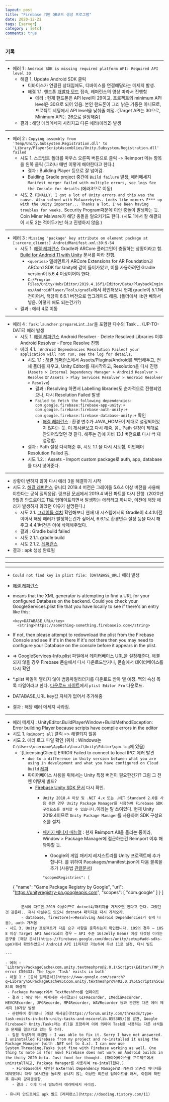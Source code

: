 ```yaml
---
layout: post
title: "Firebase 기반 QR코드 생성 프로그램"
date: 2020-12-21
tags: [server]
category : [etc]
comments: true
---
```


### 기록

---

- 에러 1 : `Android SDK is missing required platform API: Required API level 30`
  - 해결 1. Update Android SDK 클릭
    - 디바이스가 연결된 상태임에도, 디바이스를 연결해달라는 메세지 발생.
    - 해결 1.1. 핸드폰 [개발자 모드](https://forum.unity.com/threads/no-android-devices-connected.907934/) 접속, 레퍼런스의 영상 따라서 진행함
      - 에러 : 현재 핸드폰은 API level이 29이고, 프로젝트의 minimum API level은 30으로 되어 있음. 본인 핸드폰이 그리 낡은 기종은 아니므로, 프로젝트 세팅에서 API level을 낮춰줄 예정. (Target API는 30으로, Minimum API는 26으로 설정해줌)
  - 결과 : 해당 에러메세지 사라지고 다른 에러(에러2) 발생

---

- 에러 2 : `Copying assembly from 'Temp/Unity.Subsystem.Registration.dll' to 'Library/PlayerScriptAssemblies/Unity.Subsystem.Registration.dll' failed`
  - 시도 1. 스크립트 폴더를 마우스 오른쪽 버튼으로 클릭 -> Reimport 메뉴 항목을 왼쪽 클릭 (그러나 매번 이렇게 해야한다고 한다.)
    - 결과 : Building Player 등으로 잘 넘어감.
    - Buidling Gradle project 중간에 `Build failure` 발생, 에러메세지 `Manifest merger failed with multiple errors, see logs See the Console for details` (에러3으로 이동)
  - 시도 2. `FINALLY. I got a lot of Unity errors and this was the cause. Also solved with Malwarebytes. Looks like miners F*** up with the Unity importer... Thanks a lot, I've been having troubles for weeks.` Security Program때문에 이런 충돌이 발생하는 듯. Coin Miner Malware가 해당 충돌을 일으키기도 한다. (시도 1에서 잘 해결되어 시도 2는 적어두기만 하고 진행하지 않음.)

---

- 에러 3 : `Missing 'package' key attribute on element package at [:arcore_client:] AndroidManifest.xml:30:9-54`
  - 시도 1. [해결 레퍼런스](https://answers.unity.com/questions/1780156/unity-build-error-missing-package-key-attribute-on.html) Gradle과 ARCore 플러그인이 충돌하는 상황이라고 함. [Build for Android 11 with Unity](https://developers.google.com/ar/develop/unity/android-11-build) 문서를 따라 진행.
      - `<queries>` 엘레먼트가 ARCore Extensions for AR Foundation과 ARCord SDK for Unity에 같이 들어가있고, 이를 사용하려면 Gradle version이 5.6.4 이상이어야 한다.
      - `C:/Program Files/Unity/Hub/Editor/2019.4.16f1/Editor/Data/PlaybackEngines/AndroidPlayer/Tools/gradle`에서 확인해보니 현재 gradle이 5.1.1버전이어서, 적당히 6.6.1 버전으로 업그레이드 해줌. (폴더에서 lib만 빼와서 넣음. 이렇게 해도 되는건가?)
  - 결과 : 에러 4로 이동

---

- 에러 4 : `Task:launcher:prepareLint.Jar`을 포함한 다수의 Task ... (UP-TO-DATE) 에러 발생
  - 시도 1. [해결 레퍼런스](https://github.com/googleads/googleads-mobile-unity/issues/1282) Android Resolver - Delete Resolved Libraries 이후 Android Resolver - Force Resolve 진행
  - 에러 4.1. : `Android Dependencies Resolution Failed! your application will not run, see the log for details.`
    - 시도 1.1 : [해결 레퍼런스](https://stackoverflow.com/questions/50251836/unity-android-resolution-failed)에서 Assets/Plugins/Android를 백업해두고, 전체 폴더를 지우고, Unity Editor를 재시작하고, Resolution을 다시 진행 (`Assets > External Dependency Manager > Android Resolver > Resolve` or `Assets > Play Services Resolver > Android Resolver > Resolve`)
      - 결과 : Resolving 하면서 Labelling libraries도 순차적으로 진행되었으나, 다시 Resolution Failed 발생
      - `Failed to fetch the following dependencies:
com.google.firebase:firebase-app-unity:+
com.google.firebase:firebase-auth-unity:+
com.google.firebase:firebase-database-unity:+` 확인
        - [해결 레퍼런스](https://blueasa.tistory.com/2409) : 환경 변수가 JAVA_HOME이 제대로 설정되어있지 않다는 듯. [이 게시글](https://macchiato.tistory.com/9)보고 다시 해줌. 음.. Path 설정이 제대로 안되어있었던 것 같다. 해주는 김에 자바 13.1 버전으로 다시 싹 재설정함.
    - 결과 : Path 설정 다시해준 후, 시도 1.1.을 다시 시도함, 이번에더 Resolution Failed 뜸.
    - 시도 1.2. : Assets - Import custom package로 auth, app, database를 다시 넣어준다.

---

- 상황이 변하지 않아 다시 에러 3을 해결하기 시작
- 시도 2. [해결 레퍼런스](https://forum.unity.com/threads/arcore-xr-plugin-2-12-requires-updated-gradle-on-unity-2019-4.1003444/) 유니티 2019.4 버전은 그레이들 5.6.4 이상 버전을 사용해야한다는 공식 질의응답. 링크된 [문서](https://developers.google.com/ar/develop/unity/android-11-build#unity_20193_20194_and_20201)에서 2019.4 버전 파트를 다시 진행. (2020년 9월경 안드로이드 11로 업데이트되면서 발생하는 에러라고 하니까, 이전에 해당 에러가 발생하지 않았던 이유가 설명된다.)
  - 시도 2.1. [그레이들 설치](https://itbellstone.tistory.com/101) 확인해보니 현재 내 시스템에서의 Gradle이 4.4.1버전이어서 해당 에러가 발생하는건가 싶어서, 6.6.1로 환경변수 설정 등을 다시 해주고 4.4.1버전은 아예 삭제해주었다.
  - 결과 : Gradle build failed
  - 시도 2.1.1. gradle build
  - 시도 2.1.2. [레퍼런스](https://stackoverflow.com/questions/63755131/gradle-error-could-not-find-com-android-tools-buildgradle6-6-1)
- 결과 : apk 생성 완료됨

---
---
---

- `Could not find key in plist file: [DATABASE_URL]` 에러 발생
- [해결 레퍼런스](https://github.com/firebase/quickstart-unity/issues/892)
- means that the XML generator is attempting to find a URL for your configured Database on the backend. Could you check your GoogleServices.plist file that you have locally to see if there's an entry like this:

  ```
  <key>DATABASE_URL</key>
	<string>https://something-something.firebaseio.com</string>
  ```

- If not, then please attempt to redownload the plist from the Firebase Console and see if it's in there If it's not there then you may need to configure your Database on the console before it appears in the plist.
- => GoogleServices-Info.plist 파일에서 데이터베이스 URL을 설정해준다. 해결되지 않을 경우 Firebase 콘솔에서 다시 다운로드받거나, 콘솔에서 데이터베이스를 다시 확인
- *.plist 파일이 열리지 않아 범용파일리더기를 다운로드 받아 열 예정. 맥의 속성 목록 파일이라고 한다. [다운로드 사이트](https://www.icopybot.com/download.htm)에서 `plist Editor Pro` 다운로드.
- DATABASE_URL key값 자체가 없어서 추가해줌
- 결과 : 해당 에러 메세지 사라짐.

---

- 에러 메세지 : UnityEditor.BuildPlayerWindow+BuildMethodException: Error building Player because scripts have compile errors in the editor
- 시도 1. `Reimport all` 클릭 => 해결되지 않음
- 시도 2. 에러 로그 파일 확인 (위치 : Windows는 `	C:\Users\username\AppData\Local\Unity\Editor\upm.log`에 있음)
  - '[LicensingClient] ERROR Failed to connect to local IPC' 에러 발견
    - `due to a difference in Unity version between what you are using in development and what you have configured on Cloud Build` [레퍼](https://forum.unity.com/threads/error-failed-to-connect-to-local-ipc.817803/)
    - 파이어베이스 사용을 위해서는 Unity 특정 버전이 필요한건가? 그럼 그 전엔 어떻게 빌드?
      - [Firebase Unity SDK 문서](https://firebase.google.com/docs/unity/setup#add-sdks-upm) 다시 확인.
        - `Unity 2018.4 이상 및 .NET 4.x 또는 .NET Standard 2.0을 사용 중인 경우 Unity Package Manager를 사용하여 Firebase SDK 구성요소를 설치할 수 있습니다.`이라는 말 쓰여있다. 현재 Unity 2019.4이므로 `Unity Package Manager`를 사용하여 SDK 구성요소를 설치.
        - [패키지 매니저 매뉴얼](https://docs.unity3d.com/Manual/upm-ui.html) : 현재 Reimport All을 돌리는 중이라, Window > Package Manager에 접근하는건 Reimport 이후 해봐야할 듯.
          - Google의 게임 패키지 레지스트리를 Unity 프로젝트에 추가합니다. 를 위하여 Pacakages/manifest.json에 다음 블록을 추가 (사용법 [관련문서](https://docs.unity3d.com/Manual/upm-scoped.html))

          ```
          "scopedRegistries": [
  {
    "name": "Game Package Registry by Google",
    "url": "https://unityregistry-pa.googleapis.com",
    "scopes": [
      "com.google"
    ]
  }
]
 ```

      - 문서에 따르면 2019 이상이므로 dotnet4/패키지를 가져오면 된다고 한다. 그랬던 것 같은데.. 혹시 아닐수도 있으니 dotnet4 패키지로 다시 가져오자.
        - database, firestore(=>Resolving Android Dependencies가 길게 나옴), auth 가져옴
 - 시도 3. Unity 프로젝트가 다음 요구 사항을 충족하는지 확인합니다. iOS의 경우 — iOS 8 이상 Target API Android의 경우 — API 수준 16(Jelly Bean) 이상 타겟팅 이라는 문구를 [해당 문서](https://firebase.google.com/docs/unity/setup#add-sdks-upm)에서 확인하였으나 Android API 11까지만 가능하여 우선 11로 설정, 다시 빌드

---

- 에러 : `Library\PackageCache\com.unity.textmeshpro@2.0.1\Scripts\Editor\TMP_PackageUtilities.cs(310,17): error CS0433: The type 'Task' exists in both`
- 해결 1 : [공식 질의문서](https://www.google.com/search?q=Library%5CPackageCache%5Ccom.unity.textmeshpro%402.0.1%5CScripts%5CEditor%5CTMP_PackageUtilities.cs(310%2C17)%3A+error+CS0433%3A+The+type+%27Task%27+exists+in+both&rlz=1C1CHZL_koKR759KR759&oq=Library%5CPackageCache%5Ccom.unity.textmeshpro%402.0.1%5CScripts%5CEditor%5CTMP_PackageUtilities.cs(310%2C17)%3A+error+CS0433%3A+The+type+%27Task%27+exists+in+both&aqs=chrome..69i57j69i59j69i58.311j0j7&sourceid=chrome&ie=UTF-8)의 해결책
  - Package Manager에서 TextMeshPro를 업데이트
  - 결과 : 해당 에러 메세지는 사라졌으나 GIFRecorder, IMediaRecorder, HEVCREcorder, JPGRecorde, MP4Recorder, WAVRecorder 등과 관련된 다른 에러 메세지 10가량 발생
  - 관련하여 찾다보니 [해당 게시글](https://forum.unity.com/threads/type-task-exists-in-both-unity-tasks-and-mscorelib.855385/)을 발견, Google Firebase가 Unity.Tasks라는 dll을 포함하며 이에 의하여 Task를 사용하는 다른 녀석들과 문제를 일으키고 있는 듯 하다.
  - 질문 작성자의 해결법 : I was able to fix it. Sorry I have not answered. I uninstalled Firebase from my project and re-installed it using the Package Manager (with .NET set to 4.x). I can now use System.Threading.Tasks just fine with Firebase working as well. One thing to note is (for now) Firebase does not work on Android builds in the Unity 2020 beta. Just food for thought. (파이어베이스를 프로젝트에서 uninstall하고, Package Manager를 사용하여 re-intall한다.)
    - Firebase에서 제안한 External Dependency Manager로 기존의 의존성 매니저를 대체했더니 대략 10시간을 돌려도 끝나지 않는 이상한 의존성 업데이트를 해서, 아침에 확인 후 유니티 강제종료함.
    - 결과 : 이후 다시 빌드하자 에러메세지 사라짐.

- 유니티 안드로이드 apk 빌드 [레퍼런스](https://dooding.tistory.com/11)

